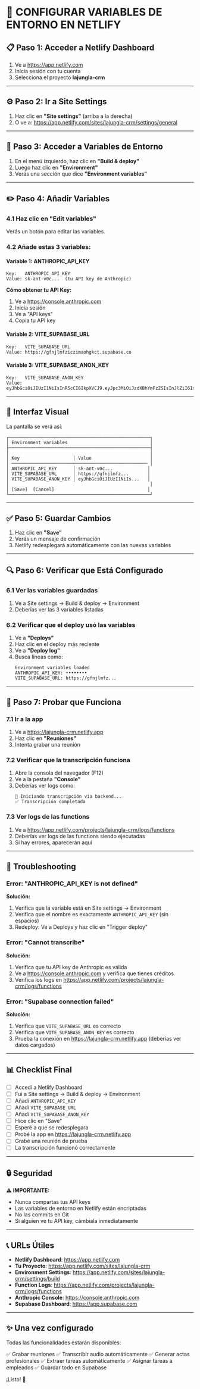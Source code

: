 # 🔐 CONFIGURAR VARIABLES DE ENTORNO EN NETLIFY

## 📋 Paso 1: Acceder a Netlify Dashboard

1. Ve a https://app.netlify.com
2. Inicia sesión con tu cuenta
3. Selecciona el proyecto **lajungla-crm**

---

## ⚙️ Paso 2: Ir a Site Settings

1. Haz clic en **"Site settings"** (arriba a la derecha)
2. O ve a: https://app.netlify.com/sites/lajungla-crm/settings/general

---

## 🔑 Paso 3: Acceder a Variables de Entorno

1. En el menú izquierdo, haz clic en **"Build & deploy"**
2. Luego haz clic en **"Environment"**
3. Verás una sección que dice **"Environment variables"**

---

## ✏️ Paso 4: Añadir Variables

### 4.1 Haz clic en "Edit variables"

Verás un botón para editar las variables.

### 4.2 Añade estas 3 variables:

#### Variable 1: ANTHROPIC_API_KEY

```
Key:   ANTHROPIC_API_KEY
Value: sk-ant-v0c...  (tu API key de Anthropic)
```

**Cómo obtener tu API Key:**
1. Ve a https://console.anthropic.com
2. Inicia sesión
3. Ve a "API keys"
4. Copia tu API key

#### Variable 2: VITE_SUPABASE_URL

```
Key:   VITE_SUPABASE_URL
Value: https://gfnjlmfziczimaohgkct.supabase.co
```

#### Variable 3: VITE_SUPABASE_ANON_KEY

```
Key:   VITE_SUPABASE_ANON_KEY
Value: eyJhbGciOiJIUzI1NiIsInR5cCI6IkpXVCJ9.eyJpc3MiOiJzdXBhYmFzZSIsInJlZiI6ImdmbmpsbWZ6aWN6aW1hb2hna2N0Iiwicm9sZSI6ImFub24iLCJpYXQiOjE3NTQxMzc0NjgsImV4cCI6MjA2OTcxMzQ2OH0.1hn6Tse7FI58VA90kU2YXiweNesa8Ndrl0w9qKixph0
```

---

## 📸 Interfaz Visual

La pantalla se verá así:

```
┌─────────────────────────────────────────────────────┐
│ Environment variables                               │
├─────────────────────────────────────────────────────┤
│                                                     │
│ Key                    │ Value                      │
│ ─────────────────────────────────────────────────── │
│ ANTHROPIC_API_KEY      │ sk-ant-v0c...             │
│ VITE_SUPABASE_URL      │ https://gfnjlmfz...       │
│ VITE_SUPABASE_ANON_KEY │ eyJhbGciOiJIUzI1NiIs...   │
│                                                     │
│ [Save]  [Cancel]                                   │
└─────────────────────────────────────────────────────┘
```

---

## ✅ Paso 5: Guardar Cambios

1. Haz clic en **"Save"**
2. Verás un mensaje de confirmación
3. Netlify redesplegará automáticamente con las nuevas variables

---

## 🔍 Paso 6: Verificar que Está Configurado

### 6.1 Ver las variables guardadas

1. Ve a Site settings → Build & deploy → Environment
2. Deberías ver las 3 variables listadas

### 6.2 Verificar que el deploy usó las variables

1. Ve a **"Deploys"**
2. Haz clic en el deploy más reciente
3. Ve a **"Deploy log"**
4. Busca líneas como:
   ```
   Environment variables loaded
   ANTHROPIC_API_KEY: ••••••••
   VITE_SUPABASE_URL: https://gfnjlmfz...
   ```

---

## 🧪 Paso 7: Probar que Funciona

### 7.1 Ir a la app

1. Ve a https://lajungla-crm.netlify.app
2. Haz clic en **"Reuniones"**
3. Intenta grabar una reunión

### 7.2 Verificar que la transcripción funciona

1. Abre la consola del navegador (F12)
2. Ve a la pestaña **"Console"**
3. Deberías ver logs como:
   ```
   📝 Iniciando transcripción via backend...
   ✅ Transcripción completada
   ```

### 7.3 Ver logs de las functions

1. Ve a https://app.netlify.com/projects/lajungla-crm/logs/functions
2. Deberías ver logs de las functions siendo ejecutadas
3. Si hay errores, aparecerán aquí

---

## 🐛 Troubleshooting

### Error: "ANTHROPIC_API_KEY is not defined"

**Solución:**
1. Verifica que la variable está en Site settings → Environment
2. Verifica que el nombre es exactamente `ANTHROPIC_API_KEY` (sin espacios)
3. Redeploy: Ve a Deploys y haz clic en "Trigger deploy"

### Error: "Cannot transcribe"

**Solución:**
1. Verifica que tu API key de Anthropic es válida
2. Ve a https://console.anthropic.com y verifica que tienes créditos
3. Verifica los logs en https://app.netlify.com/projects/lajungla-crm/logs/functions

### Error: "Supabase connection failed"

**Solución:**
1. Verifica que `VITE_SUPABASE_URL` es correcto
2. Verifica que `VITE_SUPABASE_ANON_KEY` es correcto
3. Prueba la conexión en https://lajungla-crm.netlify.app (deberías ver datos cargados)

---

## 📊 Checklist Final

- [ ] Accedí a Netlify Dashboard
- [ ] Fui a Site settings → Build & deploy → Environment
- [ ] Añadí `ANTHROPIC_API_KEY`
- [ ] Añadí `VITE_SUPABASE_URL`
- [ ] Añadí `VITE_SUPABASE_ANON_KEY`
- [ ] Hice clic en "Save"
- [ ] Esperé a que se redesplegara
- [ ] Probé la app en https://lajungla-crm.netlify.app
- [ ] Grabé una reunión de prueba
- [ ] La transcripción funcionó correctamente

---

## 🔒 Seguridad

⚠️ **IMPORTANTE:**
- Nunca compartas tus API keys
- Las variables de entorno en Netlify están encriptadas
- No las commits en Git
- Si alguien ve tu API key, cámbiala inmediatamente

---

## 📞 URLs Útiles

- **Netlify Dashboard**: https://app.netlify.com
- **Tu Proyecto**: https://app.netlify.com/sites/lajungla-crm
- **Environment Settings**: https://app.netlify.com/sites/lajungla-crm/settings/build
- **Function Logs**: https://app.netlify.com/projects/lajungla-crm/logs/functions
- **Anthropic Console**: https://console.anthropic.com
- **Supabase Dashboard**: https://app.supabase.com

---

## ✨ Una vez configurado

Todas las funcionalidades estarán disponibles:

✅ Grabar reuniones
✅ Transcribir audio automáticamente
✅ Generar actas profesionales
✅ Extraer tareas automáticamente
✅ Asignar tareas a empleados
✅ Guardar todo en Supabase

¡Listo! 🚀
